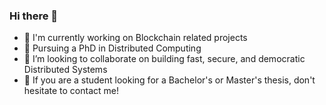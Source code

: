 ### Hi there 👋

- 🔭 I'm currently working on Blockchain related projects
- 🏫 Pursuing a PhD in Distributed Computing
- 👯 I’m looking to collaborate on building fast, secure, and democratic Distributed Systems
- 🤔 If you are a student looking for a Bachelor's or Master's thesis, don't hesitate to contact me!


<!--
**yannvon/yannvon** is a ✨ _special_ ✨ repository because its `README.md` (this file) appears on your GitHub profile.

Here are some ideas to get you started:

- 🔭 I’m currently working on ...
- 🌱 I’m currently learning ...
- 👯 I’m looking to collaborate on ...
- 🤔 I’m looking for help with ...
- 💬 Ask me about ...
- 📫 How to reach me: ...
- 😄 Pronouns: ...
- ⚡ Fun fact: ...
-->
